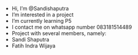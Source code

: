 - Hi, I’m @Sandishaputra
- I’m interested in a project
- I’m currently learning P5
- I contact me on whatsapp number 083181514489
- Project with several members, namely:
- Sandi Shaputra
- Fatih Indra Wijaya


<!---
Sandishaputra/Sandishaputra is a ✨ special ✨ repository because its `README.md` (this file) appears on your GitHub profile.
You can click the Preview link to take a look at your changes.
--->
